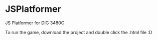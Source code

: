 # JSPlatformer
JS Platformer for DIG 3480C

To run the game, download the project and double click the .html file :D
